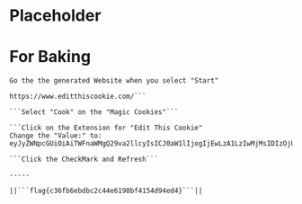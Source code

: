# Placeholder

# For Baking

```Go the the generated Website when you select "Start"```

```Install the Web-Extension "EditThisCookie"
https://www.editthiscookie.com/```

```Select "Cook" on the "Magic Cookies"```

```Click on the Extension for "Edit This Cookie"
Change the "Value:" to: eyJyZWNpcGUiOiAiTWFnaWMgQ29va2llcyIsICJ0aW1lIjogIjEwLzA1LzIwMjMsIDIzOjU1OjE1In0=```

```Click the CheckMark and Refresh```

-----

||```flag{c36fb6ebdbc2c44e6198bf4154d94ed4}```||
